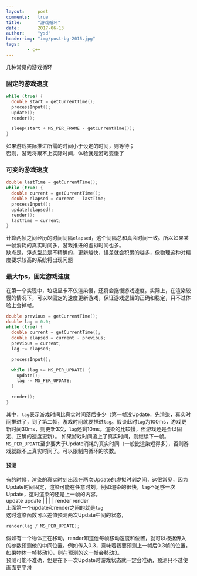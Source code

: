 ```yaml
---
layout:     post
comments:   true
title:      "游戏循环"
date:       2017-06-13
author:     "ysd"
header-img: "img/post-bg-2015.jpg"
tags:
        - c++
---
```


几种常见的游戏循环

### 固定的游戏速度

```cpp
while (true) {
  double start = getCurrentTime();
  processInput();
  update();
  render();

  sleep(start + MS_PER_FRAME - getCurrentTime());
}
```

如果游戏实际推进所需的时间小于设定的时间，则等待；</br>
否则，游戏将跟不上实际时间，体验就是游戏变慢了

### 可变的游戏速度

```cpp
double lastTime = getCurrentTime();
while (true) {
  double current = getCurrentTime();
  double elapsed = current - lastTime;
  processInput();
  update(elapsed);
  render();
  lastTime = current;
}
```

计算两帧之间经历的时间间隔```elapsed```，这个间隔总和真会时间一致。所以如果某一帧消耗的真实时间多，游戏推进的虚拟时间也多。<br/>
缺点是，浮点型总是不精确的，更新越快，误差就会积累的越多，像物理这种对精度要求较高的系统将出现问题

### 最大fps，固定游戏速度

在第一个实现中，垃圾显卡不仅渲染慢，还将会拖慢游戏速度。实际上，在渲染较慢的情况下，可以以固定的速度更新游戏，保证游戏逻辑的正确和稳定，只不过体验上会掉帧。

```cpp
double previous = getCurrentTime();
double lag = 0.0;
while (true) {
  double current = getCurrentTime();
  double elapsed = current - previous;
  previous = current;
  lag += elapsed;

  processInput();

  while (lag >= MS_PER_UPDATE) {
    update();
    lag -= MS_PER_UPDATE;
  }

  render();
}
```

其中，```lag```表示游戏时间比真实时间落后多少（第一帧没Update，先渲染，真实时间推进了，到了第二帧，游戏时间就要推进```lag```。假设此时```lag```为100ms，游戏更新时间30ms，则更新3次，```lag```还剩10ms。渲染的比较慢，但游戏还是会以固定、正确的速度更新）。
如果游戏时间追上了真实时间，则继续下一帧。
```MS_PER_UPDATE```至少要大于Update消耗的真实时间（一般比渲染短得多），否则游戏就跟不上真实时间了。可以限制内循环的次数。<br/>

#### 预测

有的时候，渲染的真实时刻出现在两次Update的虚拟时刻之间，这很常见，因为Update时间固定，渲染可能在任意时刻。例如渲染的很快，```lag```不足够一次Update，这时渲染的还是上一帧的内容。<br/>
update       update
   |            |
      |       |
    render  render
<br/>上面第一个update和render之间的就是```lag```<br/>
这时渲染函数可以差值预测两次Update中间的状态，

```cpp
render(lag / MS_PER_UPDATE);
```

假如有一个物体正在移动，render知道他每帧移动速度和位置，就可以根据传入的参数预测他的中间位置。例如传入0.3，意味着我要预测上一帧后0.3帧的位置，如果物体一帧移动10，则在预测的这一帧会移动3。<br/>
预测可能不准确，但是在下一次Update时游戏状态就一定会准确，预测只不过使画面更平滑